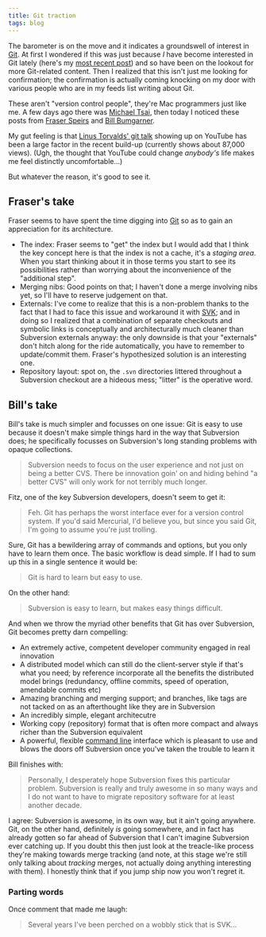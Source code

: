 ```yaml
---
title: Git traction
tags: blog
---
```


The barometer is on the move and it indicates a groundswell of interest in [Git](http://wincent.com/wiki/Git). At first I wondered if this was just because _I_ have become interested in Git lately (here's my [most recent post](http://wincent.com/a/about/wincent/weblog/archives/2007/07/git_hooks.php)) and so have been on the lookout for more Git-related content. Then I realized that this isn't just me looking for confirmation; the confirmation is actually coming knocking on my door with various people who are in my feeds list writing about Git.

These aren't "version control people", they're Mac programmers just like me. A few days ago there was [Michael Tsai](http://mjtsai.com/blog/2007/07/15/subversion-to-git/), then today I noticed these posts from [Fraser Speirs](http://speirs.org/2007/07/19/a-subversion-user-looks-at-git/) and [Bill Bumgarner](http://www.friday.com/bbum/2007/07/19/git-will-eat-subversions-lunch/).

My gut feeling is that [Linus Torvalds' git talk](http://www.youtube.com/watch?v=4XpnKHJAok8) showing up on YouTube has been a large factor in the recent build-up (currently shows about 87,000 views). (Ugh, the thought that YouTube could change _anybody's_ life makes me feel distinctly uncomfortable...)

But whatever the reason, it's good to see it.

## Fraser's take

Fraser seems to have spent the time digging into [Git](http://wincent.com/wiki/Git) so as to gain an appreciation for its architecture.

-   The index: Fraser seems to "get" the index but I would add that I think the key concept here is that the index is not a cache, it's a _staging area_. When you start thinking about it in those terms you start to see its possibilities rather than worrying about the inconvenience of the "additional step".
-   Merging nibs: Good points on that; I haven't done a merge involving nibs yet, so I'll have to reserve judgement on that.
-   Externals: I've come to realize that this is a non-problem thanks to the fact that I had to face this issue and workaround it with [SVK](http://wincent.com/wiki/SVK); and in doing so I realized that a combination of separate checkouts and symbolic links is conceptually and architecturally much cleaner than Subversion externals anyway: the only downside is that your "externals" don't hitch along for the ride automatically, you have to remember to update/commit them. Fraser's hypothesized solution is an interesting one.
-   Repository layout: spot on, the `.svn` directories littered throughout a Subversion checkout are a hideous mess; "litter" is the operative word.

## Bill's take

Bill's take is much simpler and focusses on one issue: Git is easy to use because it doesn't make simple things hard in the way that Subversion does; he specifically focusses on Subversion's long standing problems with opaque collections.

> Subversion needs to focus on the user experience and not just on being a better CVS. There be innovation goin' on and hiding behind "a better CVS" will only work for not terribly much longer.

Fitz, one of the key Subversion developers, doesn't seem to get it:

> Feh. Git has perhaps the worst interface ever for a version control system. If you'd said Mercurial, I'd believe you, but since you said Git, I'm going to assume you're just trolling.

Sure, Git has a bewildering array of commands and options, but you only have to learn them once. The basic workflow is dead simple. If I had to sum up this in a single sentence it would be:

> Git is hard to learn but easy to use.

On the other hand:

> Subversion is easy to learn, but makes easy things difficult.

And when we throw the myriad other benefits that Git has over Subversion, Git becomes pretty darn compelling:

-   An extremely active, competent developer community engaged in real innovation
-   A distributed model which can still do the client-server style if that's what you need; by reference incorporate all the benefits the distributed model brings (redundancy, offline commits, speed of operation, amendable commits etc)
-   Amazing branching and merging support; and branches, like tags are not tacked on as an afterthought like they are in Subversion
-   An incredibly simple, elegant architecutre
-   Working copy (repository) format that is often more compact and always richer than the Subversion equivalent
-   A powerful, flexible [command line](http://wincent.com/wiki/command%20line) interface which is pleasant to use and blows the doors off Subversion once you've taken the trouble to learn it

Bill finishes with:

> Personally, I desperately hope Subversion fixes this particular problem. Subversion is really and truly awesome in so many ways and I do not want to have to migrate repository software for at least another decade.

I agree: Subversion is awesome, in its own way, but it ain't going anywhere. Git, on the other hand, definitely _is_ going somewhere, and in fact has already gotten so far ahead of Subversion that I can't imagine Subversion ever catching up. If you doubt this then just look at the treacle-like process they're making towards merge tracking (and note, at this stage we're still only talking about _tracking_ merges, not actually doing anything interesting with them). I honestly think that if you jump ship now you won't regret it.

### Parting words

Once comment that made me laugh:

> Several years I've been perched on a wobbly stick that is SVK...
